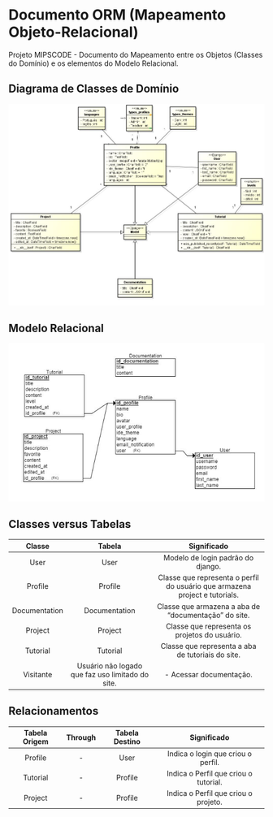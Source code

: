 # Documento ORM (Mapeamento Objeto-Relacional)
Projeto MIPSCODE - Documento do Mapeamento entre os Objetos (Classes do Domínio) e os elementos do Modelo Relacional.

## Diagrama de Classes de Domínio

![Diagrama de Classe](/doc/dominio/Classes.JPG)

## Modelo Relacional

![Diagrama ER Relacional](./Relacional.JPG)

## Classes versus Tabelas
| Classe              |  Tabela             |   Significado       |
| :-----------------: | :-----------------: | :-----------------: |
| User                | User                |  Modelo de login padrão do django. | 
| Profile             | Profile             | Classe que representa o perfil do usuário que armazena project e tutorials. |
| Documentation       | Documentation       | Classe que armazena a aba de “documentação” do site. |
| Project             | Project             | Classe que representa os projetos do usuário. |
| Tutorial            | Tutorial            | Classe que representa a aba de tutoriais do site. |
| Visitante | Usuário não logado que faz uso limitado do site. | - Acessar documentação. |


## Relacionamentos
| Tabela Origem       |  Through            |   Tabela Destino    | Significado         |
| :-----------------: | :-----------------: | :-----------------: | :-----------------: |
| Profile             |  -                  |  User               | Indica o login que criou o perfil. |
| Tutorial            |  -                  |  Profile            | Indica o Perfil que criou o tutorial. |
| Project             |  -                  |  Profile            | Indica o Perfil que criou o projeto. |
